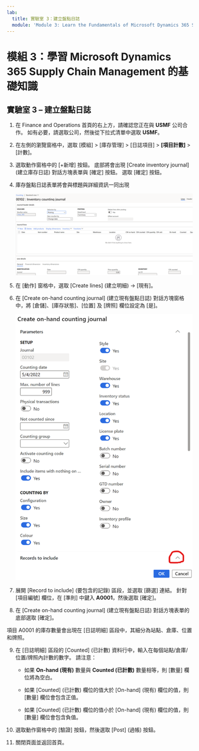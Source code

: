 ```yaml
---
lab:
  title: 實驗室 3：建立盤點日誌
  module: 'Module 3: Learn the Fundamentals of Microsoft Dynamics 365 Supply Chain Management'
---
```


# <a name="module-3-learn-the-fundamentals-of-microsoft-dynamics-365-supply-chain-management"></a>模組 3：學習 Microsoft Dynamics 365 Supply Chain Management 的基礎知識

## <a name="lab-3---create-a-counting-journal"></a>實驗室 3 – 建立盤點日誌

1. 在 Finance and Operations 首頁的右上方，請確認您正在與 **USMF** 公司合作。 如有必要，請選取公司，然後從下拉式清單中選取 **USMF**。

2. 在左側的瀏覽窗格中，選取 [模組] > [庫存管理] > [日誌項目] >  **[項目計數]**  > [計數]。

3. 選取動作窗格中的 [+新增] 按鈕。 底部將會出現 [Create inventory journal] \(建立庫存日誌\) 對話方塊表單與 [確定] 按鈕。 選取 [確定] 按鈕。

4. 庫存盤點日誌表單將會與標題與詳細資訊一同出現

    ![庫存盤點日誌表單的螢幕擷取畫面，其中已填入標題與詳細資訊。](./media/lp-scm-m-002-warehouse-inventory-mgmt-06.png)

5. 在 [動作] 窗格中，選取 [Create lines] \(建立明細\) -&gt; [現有]。

6. 在 [Create on-hand counting journal] \(建立現有盤點日誌\) 對話方塊窗格中，將 [倉儲]、[庫存狀態]、[位置] 及 [牌照] 欄位設定為 [是]。 

    ![[Create on-hand counting journal] \(建立現有盤點日誌\) 對話方塊窗格的螢幕擷取畫面，其中欄位已如敘述設定。](./media/lp-scm-m-002-warehouse-inventory-mgmt-07.png)

7. 展開 [Record to include] \(要包含的記錄\) 區段，並選取 [篩選] 連結。 針對 [項目編號] 欄位，在 [準則] 中鍵入 **A0001**，然後選取 [確定]。

8. 在 [Create on-hand counting journal] \(建立現有盤點日誌\) 對話方塊表單的底部選取 [確定]。

項目 A0001 的庫存數量會出現在 [日誌明細] 區段中，其細分為站點、倉庫、位置和牌照。

9. 在 [日誌明細] 區段的 [Counted] \(已計數\) 資料行中，輸入在每個站點/倉庫/位置/牌照內計數的數字。 請注意：

    - 如果 **On-hand (現有)** 數量與 **Counted (已計數)** 數量相等，則 [數量] 欄位將為空白。

    - 如果 [Counted] \(已計數\) 欄位的值大於 [On-hand] \(現有\) 欄位的值，則 [數量] 欄位會包含正值。

    - 如果 [Counted] \(已計數\) 欄位的值小於 [On-hand] \(現有\) 欄位的值，則 [數量] 欄位會包含負值。

10. 選取動作窗格中的 [驗證] 按鈕，然後選取 [Post] \(過帳\) 按鈕。

11. 關閉頁面並返回首頁。
